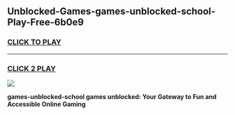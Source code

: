 
## Unblocked-Games-games-unblocked-school-Play-Free-6b0e9
<h3>
<a href="https://premium76.site?title=games-unblocked-school&ref=18A1">CLICK TO PLAY</a></h3>
<hr>

<h3>
<a href="https://premium76.site?title=games-unblocked-school&ref=18A1">CLICK 2 PLAY</a>
  
</h3>

<a href="https://premium76.site?title=games-unblocked-school&ref=18A1"><img src="https://clearcache.store/games.png"></a>


**games-unblocked-school games unblocked: Your Gateway to Fun and Accessible Online Gaming**
